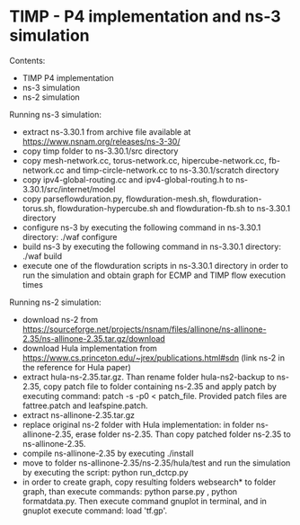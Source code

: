 
# TIMP - P4 implementation and ns-3 simulation

Contents:
- TIMP P4 implementation
- ns-3 simulation
- ns-2 simulation

Running ns-3 simulation:
- extract ns-3.30.1 from archive file available at https://www.nsnam.org/releases/ns-3-30/
- copy timp folder to ns-3.30.1/src directory
- copy mesh-network.cc, torus-network.cc, hipercube-network.cc, fb-network.cc and timp-circle-network.cc to ns-3.30.1/scratch directory
- copy ipv4-global-routing.cc and ipv4-global-routing.h to ns-3.30.1/src/internet/model
- copy parseflowduration.py, flowduration-mesh.sh, flowduration-torus.sh, flowduration-hypercube.sh and flowduration-fb.sh to ns-3.30.1 directory
- configure ns-3 by executing the following command in ns-3.30.1 directory: ./waf configure
- build ns-3 by executing the following command in ns-3.30.1 directory: ./waf build
- execute one of the flowduration scripts in ns-3.30.1 directory in order to run the simulation and obtain graph for ECMP and TIMP flow execution times

Running ns-2 simulation:
- download ns-2 from https://sourceforge.net/projects/nsnam/files/allinone/ns-allinone-2.35/ns-allinone-2.35.tar.gz/download
- download Hula implementation from https://www.cs.princeton.edu/~jrex/publications.html#sdn  (link ns-2 in the reference for Hula paper)
- extract hula-ns-2.35.tar.gz. Than rename folder hula-ns2-backup to ns-2.35, copy patch file to folder containing ns-2.35 and apply patch by executing command: patch -s -p0 < patch_file. Provided patch files are fattree.patch and leafspine.patch.
- extract ns-allinone-2.35.tar.gz
- replace original ns-2 folder with Hula implementation: in folder ns-allinone-2.35, erase folder ns-2.35. Than copy patched folder ns-2.35 to ns-allinone-2.35.
- compile ns-allinone-2.35 by executing ./install
- move to folder ns-allinone-2.35/ns-2.35/hula/test and run the simulation by executing the script: python run_dctcp.py
- in order to create graph, copy resulting folders websearch* to folder graph, than execute commands: python parse.py , python formatdata.py. Then execute command gnuplot in terminal, and in gnuplot execute command: load 'tf.gp'. 

